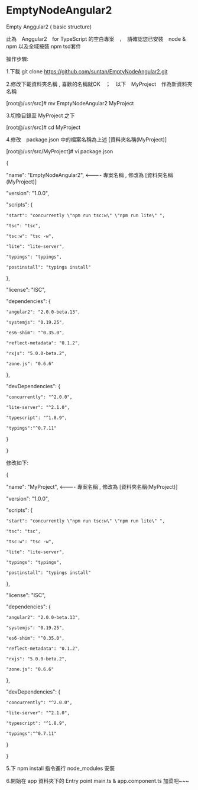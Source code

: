 # EmptyNodeAngular2
Empty Anggular2 ( basic structure)

此為　Anggular2　for TypeScript 的空白專案　，　請確認您已安裝　node & npm 以及全域按裝 npm tsd套件

操作步驟:

1.下載 git clone https://github.com/suntan/EmptyNodeAngular2.git 

2.修改下載資料夾名稱 , 喜歡的名稱就OK　；　以下　MyProject　作為新資料夾名稱

[root@/usr/src]# mv EmptyNodeAngular2 MyProject

3.切換目錄至 MyProject 之下

[root@/usr/src]# cd MyProject

4.修改　package.json 中的檔案名稱為上述 [資料夾名稱(MyProject)]

[root@/usr/src/MyProject]# vi package.json

{

  "name": "EmptyNodeAngular2", <---- 專案名稱 , 修改為 [資料夾名稱(MyProject)]
  
  "version": "1.0.0",
  
  "scripts": {
  
    "start": "concurrently \"npm run tsc:w\" \"npm run lite\" ",    
    
    "tsc": "tsc",
    
    "tsc:w": "tsc -w",
    
    "lite": "lite-server",
    
    "typings": "typings",
    
    "postinstall": "typings install" 
    
  },
  
  "license": "ISC",
  
  "dependencies": {
  
    "angular2": "2.0.0-beta.13",
    
    "systemjs": "0.19.25",
    
    "es6-shim": "^0.35.0",
    
    "reflect-metadata": "0.1.2",
    
    "rxjs": "5.0.0-beta.2",
    
    "zone.js": "0.6.6"
    
  },
  
  "devDependencies": {
  
    "concurrently": "^2.0.0",
    
    "lite-server": "^2.1.0",
    
    "typescript": "^1.8.9",
    
    "typings":"^0.7.11"
    
  }
  
}

修改如下:

{

  "name": "MyProject", <---- 專案名稱 , 修改為 [資料夾名稱(MyProject)]
  
  "version": "1.0.0",
  
  "scripts": {
  
    "start": "concurrently \"npm run tsc:w\" \"npm run lite\" ",    
    
    "tsc": "tsc",
    
    "tsc:w": "tsc -w",
    
    "lite": "lite-server",
    
    "typings": "typings",
    
    "postinstall": "typings install" 
    
  },
  
  "license": "ISC",
  
  "dependencies": {
  
    "angular2": "2.0.0-beta.13",
    
    "systemjs": "0.19.25",
    
    "es6-shim": "^0.35.0",
    
    "reflect-metadata": "0.1.2",
    
    "rxjs": "5.0.0-beta.2",
    
    "zone.js": "0.6.6"
    
  },
  
  "devDependencies": {
  
    "concurrently": "^2.0.0",
    
    "lite-server": "^2.1.0",
    
    "typescript": "^1.8.9",
    
    "typings":"^0.7.11"
    
  }
  
}


5.下 npm install 指令進行 node_modules 安裝

6.開始在 app 資料夾下的 Entry point main.ts & app.component.ts 加菜吧~~~
